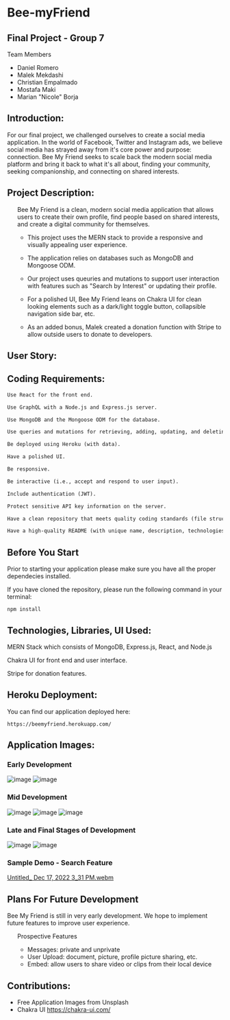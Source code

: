 # Bee-myFriend 

## Final Project - Group 7
Team Members
- Daniel Romero
- Malek Mekdashi
- Christian Empalmado
- Mostafa Maki
- Marian "Nicole" Borja 

## Introduction: 

For our final project, we challenged ourselves to create a social media application. In the world of Facebook, Twitter and Instagram ads, we believe social media has strayed away from it's core power and purpose: connection. Bee My Friend seeks to scale back the modern social media platform and bring it back to what it's all about, finding your community, seeking companionship, and connecting on shared interests.  

## Project Description:

<ul>
Bee My Friend is a clean, modern social media application that allows users to create their own profile, find people based on shared interests, and create a digital community for themselves. 



- This project uses the MERN stack to provide a responsive and visually appealing user experience.

- The application relies on databases such as MongoDB and Mongoose ODM. 

- Our project uses queuries and mutations to support user interaction with features such as "Search by Interest" or updating their profile. 

- For a polished UI, Bee My Friend leans on Chakra UI for clean looking elements such as a dark/light toggle button, collapsible navigation side bar, etc. 

- As an added bonus, Malek created a donation function with Stripe to allow outside users to donate to developers.
</ul>


## User Story:

## Coding Requirements: 

```md
Use React for the front end.

Use GraphQL with a Node.js and Express.js server.

Use MongoDB and the Mongoose ODM for the database.

Use queries and mutations for retrieving, adding, updating, and deleting data.

Be deployed using Heroku (with data).

Have a polished UI.

Be responsive.

Be interactive (i.e., accept and respond to user input).

Include authentication (JWT).

Protect sensitive API key information on the server.

Have a clean repository that meets quality coding standards (file structure, naming conventions, best practices for class and id naming conventions, indentation, high-quality comments, etc.).

Have a high-quality README (with unique name, description, technologies used, screenshot, and link to deployed application).
```
## Before You Start

Prior to starting your application please make sure you have all the proper dependecies installed.

If you have cloned the repository, please run the following command in your terminal:

`npm install`

## Technologies, Libraries, UI Used:

MERN Stack which consists of MongoDB, Express.js, React, and Node.js

Chakra UI for front end and user interface. 

Stripe for donation features. 

## Heroku Deployment: 

You can find our application deployed here:

`https://beemyfriend.herokuapp.com/`

## Application Images:
### Early Development
![image](https://user-images.githubusercontent.com/108310424/207504796-8fcdca48-295b-48c2-b0e1-551cdc3e4f4a.png)
![image](https://user-images.githubusercontent.com/108310424/207504856-855916ae-e1a5-4f92-bf1e-fc0289cf2ed3.png)

### Mid Development 
![image](https://user-images.githubusercontent.com/108310424/207504999-67d812b1-8051-4e16-8497-7b24d27cfd90.png)
![image](https://user-images.githubusercontent.com/108310424/207505146-af2aa7a2-8840-4707-9459-e779b15801f8.png)
![image](https://user-images.githubusercontent.com/108310424/207505168-60a4785a-ddc6-4d30-b1b2-b081a8a74b9b.png)

### Late and Final Stages of Development
![image](https://user-images.githubusercontent.com/108310424/208269723-50afd4f5-e819-4173-b58c-4f1faabddabe.png)
![image](https://user-images.githubusercontent.com/108310424/208269740-59479bcc-5031-4b24-b026-7c52ee76307d.png)

### Sample Demo - Search Feature 

[Untitled_ Dec 17, 2022 3_31 PM.webm](https://user-images.githubusercontent.com/108310424/208269788-dca84f0f-717c-449c-8506-0543dfe1144a.webm)


## Plans For Future Development

Bee My Friend is still in very early development. We hope to implement future features to improve user experience. 

<ul> Prospective Features

- Messages: private and unprivate
- User Upload: document, picture, profile picture sharing, etc. 
- Embed: allow users to share video or clips from their local device

</ul>

## Contributions:
- Free Application Images from Unsplash 
- Chakra UI https://chakra-ui.com/

